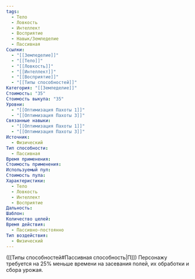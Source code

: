 ```yaml
---
tags:
  - Тело
  - Ловкость
  - Интеллект
  - Восприятие
  - Навык/Земледелие
  - Пассивная
Ссылки:
  - "[[Земледелие]]"
  - "[[Тело]]"
  - "[[Ловкость]]"
  - "[[Интеллект]]"
  - "[[Восприятие]]"
  - "[[Типы способностей]]"
Категория: "[[Земледелие]]"
Стоимость: "35"
Стоимость выкупа: "35"
Уровни:
  - "[[Оптимизация Пахоты 1]]"
  - "[[Оптимизация Пахоты 3]]"
Связанные навыки:
  - "[[Оптимизация Пахоты 1]]"
  - "[[Оптимизация Пахоты 3]]"
Источник:
  - Физический
Тип способности:
  - Пассивная
Время применения: 
Стоимость применения: 
Используемый пул: 
Стоимость пула: 
Характеристики:
  - Тело
  - Ловкость
  - Интеллект
  - Восприятие
Дальность: 
Шаблон: 
Количество целей: 
Время действия:
  - Пассивно-постоянно
Тип воздействия:
  - Физический
---
```

([[Типы способностей#Пассивная способность|П]]) Персонажу требуется на 25% меньше времени на засевания полей, их обработки и сбора урожая.  